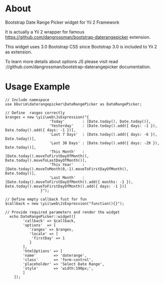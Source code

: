 About
===============

Bootstrap Date Range Picker widget for Yii 2 Framework

It is actually a Yii 2 wrapper for famous https://github.com/dangrossman/bootstrap-daterangepicker extension.

This widget uses 3.0 Bootstrap CSS since Bootstrap 3.0 is included to Yii 2 as extension.

To learn more details about options JS please visit read ://github.com/dangrossman/bootstrap-daterangepicker documentation.



Usage Example
===============

    // Include namespace
    use bburim\daterangepicker\DateRangePicker as DateRangePicker;

    // Define  ranges correctly
    $ranges = new \yii\web\JsExpression("{
    					'Today'        : [Date.today(), Date.today()],
    					'Yesterday'    : [Date.today().add({ days: -1 }), Date.today().add({ days: -1 })],
    					'Last 7 Days'  : [Date.today().add({ days: -6 }), Date.today()],
    					'Last 30 Days' : [Date.today().add({ days: -29 }), Date.today()],
    					'This Month'   : [Date.today().moveToFirstDayOfMonth(), Date.today().moveToLastDayOfMonth()],
    					'This Year'    : [Date.today().moveToMonth(0,-1).moveToFirstDayOfMonth(), Date.today()],
    					'Last Month'   : [Date.today().moveToFirstDayOfMonth().add({ months: -1 }), Date.today().moveToFirstDayOfMonth().add({ days: -1 })]
    				}");

    // Define empty callback fust for fun
    $callback = new \yii\web\JsExpression("function(){}");

    // Provide required parameters and render the widget
	  echo DateRangePicker::widget([
			'callback' => $callback,
			'options'  => [
			   'ranges' => $ranges,
			   'locale' => [
			    'firstDay' => 1
			   ]
			],
			'htmlOptions' => [
		    'name'        => 'daterange',
		    'class'       => 'form-control',
		    'placeholder' => 'Select Date Range',
		    'style'       => 'width:190px;',
			]
		]);
		
